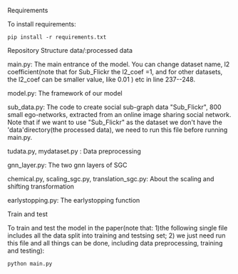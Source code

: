 Requirements

  To install requirements:

    pip install -r requirements.txt

Repository Structure
  data/:processed data
  
  main.py: The main entrance of the model. You can change dataset name, l2 coefficient(note that for Sub_Flickr the l2_coef =1, and for other datasets, the l2_coef can be smaller value, like 0.01 ) etc in line 237--248.
  
  model.py: The framework of our model
  
  sub_data.py: The code to create social sub-graph data "Sub_Flickr", 800 small ego-networks,  extracted from an online image sharing social network. Note that if we want to use "Sub_Flickr" as the dataset we don't have the 'data'directory(the processed data), we need to run this file before running main.py. 
  
  tudata.py, mydataset.py : Data preprocessing
  
  gnn_layer.py: The two gnn layers of SGC
  
  chemical.py, scaling_sgc.py, translation_sgc.py: About the scaling and shifting transformation
  
  earlystopping.py: The earlystopping function


Train and test

  To train and test the model in the paper(note that: 1)the following single file includes all the data split into training and testsing set; 2) we just need run this file and all things can be done, including data preprocessing, training and testing):
  
    python main.py




